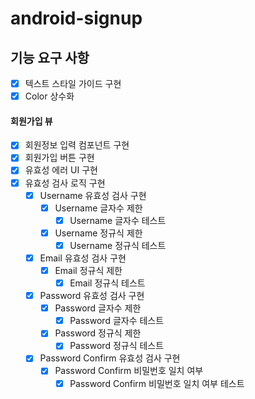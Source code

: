 # android-signup

## 기능 요구 사항
- [x] 텍스트 스타일 가이드 구현
- [x] Color 상수화

#### 회원가입 뷰
- [x] 회원정보 입력 컴포넌트 구현
- [x] 회원가입 버튼 구현
- [x] 유효성 에러 UI 구현
- [x] 유효성 검사 로직 구현
  - [x] Username 유효성 검사 구현
    - [x] Username 글자수 제한
      - [x] Username 글자수 테스트
    - [x] Username 정규식 제한
      - [x] Username 정규식 테스트
  - [x] Email 유효성 검사 구현
    - [x] Email 정규식 제한
      - [x] Email 정규식 테스트
  - [x] Password 유효성 검사 구현
    - [x] Password 글자수 제한
      - [x] Password 글자수 테스트
    - [x] Password 정규식 제한
      - [x] Password 정규식 테스트
  - [x] Password Confirm 유효성 검사 구현
    - [x] Password Confirm 비밀번호 일치 여부
      - [x] Password Confirm 비밀번호 일치 여부 테스트
